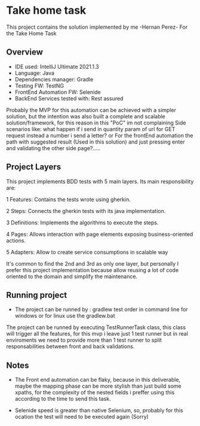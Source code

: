 # Take home task
This project contains the solution implemented by me -Hernan Perez- For the Take Home Task

## Overview
+ IDE used: IntelliJ Ultimate 2021.1.3
+ Language: Java
+ Dependencies manager: Gradle
+ Testing FW: TestNG
+ FrontEnd Automation FW: Selenide
+ BackEnd Services tested with: Rest assured

Probably the MVP for this automation can be achieved with a simpler solution, but the intention 
was also built a complete and scalable solution/framework, for this reason in this "PoC" im not complaining
Side scenarios like: what happen if i send in quantity param of url for GET request instead a number i send
a letter? or For the frontEnd automation the path with suggested result (Used in this solution) and
just pressing enter and validating the other side page?.....

## Project Layers
This project implements BDD tests with 5 main layers. Its main responsibility are:

1 Features: Contains the tests wrote using gherkin.

2 Steps: Connects the gherkin tests with its java implementation.

3 Definitions: Implements the algorithms to execute the steps.

4 Pages: Allows interaction with page elements exposing business-oriented actions.

5 Adapters: Allow to create service consumptions in scalable way

It's common to find the 2nd and 3rd as only one layer, but personally I prefer this project implementation because allow reusing a lot of code oriented to the domain and simplify the maintenance. 

## Running project

- The project can be runned by : gradlew test order in command line for windows or for linux use the gradlew.bat

The project can be runned by executing TestRunnerTask class, this class will trigger all the features,
for this mvp i leave just 1 test runner but in real enviroments we need to provide more than 1 test runner to split
responsabilities between front and back validations.

## Notes
- The Front end automation can be flaky, because in this deliverable, maybe the mapping phase can be more stylish than just
build some xpaths, for the complexity of the nested fields i preffer using this according to the time to send this task.

- Selenide speed is greater than native Selenium, so, probably for this ocation the test will need to be executed again
  (Sorry)